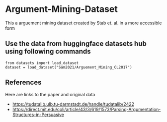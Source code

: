 # Argument-Mining-Dataset
This a arguement mining dataset created  by Stab et. al. in a more accessible form

## Use the data from huggingface datasets hub using following commands

```
from datasets import load_dataset
dataset = load_dataset("Sam2021/Arguement_Mining_CL2017")

```


## References

Here are links to the paper and original data

* https://tudatalib.ulb.tu-darmstadt.de/handle/tudatalib/2422
* https://direct.mit.edu/coli/article/43/3/619/1573/Parsing-Argumentation-Structures-in-Persuasive
